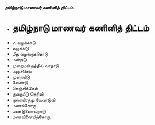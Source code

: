 **தமிழ்நாடு மாணவர் கணினித் திட்டம்**
- # தமிழ்நாடு மாணவர் கணினித் திட்டம்
- v. வழக்காடு
- வழக்கிடு
- மீது வழக்குத்தொடு
- மன்றாடு
- முறைமன்றத்தில் வாதாடு
- மனுச்செய்
- முறையிடு
- வேண்டு
- கெஞ்சிக்கேள்
-  குறையீடு தெரிவி
-  குரையிரந்து வேண்டுவி
- மணங்கோரு
- மணஇணைவுநாடு
- மணவினையிற்கோரு.


